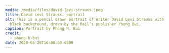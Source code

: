 ```yaml
---
media: /media/files/david-levi-strauss.jpeg
title: David Levi Strauss, portrait
alt: This is a pencil drawn portrait of Writer David Levi Strauss with a shaded
  black background, drawn by the Rail’s publisher Phong Bui.
caption: Portrait by Phong H. Bui
credit:
  - phong-h-bui
date: 2020-05-28T16:00:00-0500
---
```

